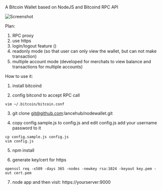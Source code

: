 A Bitcoin Wallet based on NodeJS and Bitcoind RPC API

![Screenshot](http://s22.postimg.org/sa9eq44wt/sc3.jpg)

Plan:

1. RPC proxy
2. use https
3. login/logout feature ()
4. readonly mode (so that user can only view the wallet, but can not make transaction)
5. multiple account mode (developed for merchats to view balance and transactions for multiple accounts)


How to use it:

1. install bitcoind

2. config bitcond to accept RPC call

```
vim ~/.bitcoin/bitcoin.conf
```

3. git clone git@github.com:lancehub/nodewallet.git

4. copy config.sample.js to config.js and edit config.js add your username password to it

```
cp config.sample.js config.js
vim config.js
```

5. npm install

6. generate key/cert for https

```
openssl req -x509 -days 365 -nodes -newkey rsa:1024 -keyout key.pem -out cert.pem
```

7. node app and then visit: https://yourserver:9000